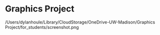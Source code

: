 # Graphics Project
/Users/dylanhoule/Library/CloudStorage/OneDrive-UW-Madison/Graphics Project/for_students/screenshot.png
